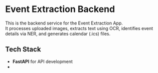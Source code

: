# Event Extraction Backend

This is the backend service for the Event Extraction App.  
It processes uploaded images, extracts text using OCR, identifies event details via NER, and generates calendar (.ics) files.

## Tech Stack
- **FastAPI** for API development
-
